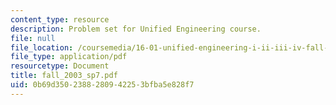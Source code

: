 ```yaml
---
content_type: resource
description: Problem set for Unified Engineering course.
file: null
file_location: /coursemedia/16-01-unified-engineering-i-ii-iii-iv-fall-2005-spring-2006/0b69d3502388280942253bfba5e828f7_fall_2003_sp7.pdf
file_type: application/pdf
resourcetype: Document
title: fall_2003_sp7.pdf
uid: 0b69d350-2388-2809-4225-3bfba5e828f7
---
```

